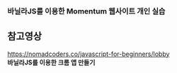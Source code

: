 ### 바닐라JS를 이용한 Momentum 웹사이트 개인 실습

## 참고영상
https://nomadcoders.co/javascript-for-beginners/lobby<br><b>바닐라JS를 이용한 크롬 앱 만들기</b>
